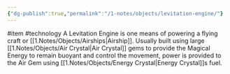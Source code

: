 ```yaml
---
{"dg-publish":true,"permalink":"/1-notes/objects/levitation-engine/"}
---
```


#item #technology
A Levitation Engine is one means of powering a flying craft or [[1.Notes/Objects/Airships\|Airship]].
Usually built using large [[1.Notes/Objects/Air Crystal\|Air Crystal]] gems to provide the Magical Energy to remain buoyant and control the movement, power is provided to the Air Gem using [[1.Notes/Objects/Energy Crystal\|Energy Crystal]]s fuel.
